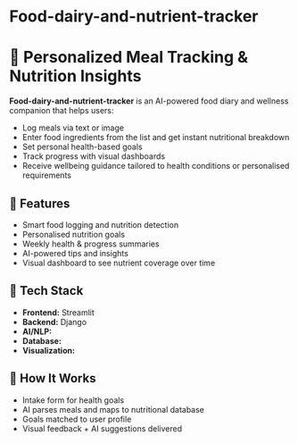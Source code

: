 # Food-dairy-and-nutrient-tracker

# 🥗 Personalized Meal Tracking & Nutrition Insights

**Food-dairy-and-nutrient-tracker** is an AI-powered food diary and wellness companion that helps users:
- Log meals via text or image
- Enter food ingredients from the list and get instant nutritional breakdown 
- Set personal health-based goals
- Track progress with visual dashboards
- Receive wellbeing guidance tailored to health conditions or personalised requirements  

## 🧠 Features
- Smart food logging and nutrition detection
- Personalised nutrition goals
- Weekly health & progress summaries 
- AI-powered tips and insights
- Visual dashboard to see nutrient coverage over time

## 🚀 Tech Stack
- **Frontend:** Streamlit
- **Backend:** Django
- **AI/NLP:** 
- **Database:** 
- **Visualization:** 

## 🧪 How It Works
- Intake form for health goals 
- AI parses meals and maps to nutritional database
- Goals matched to user profile
- Visual feedback + AI suggestions delivered 
